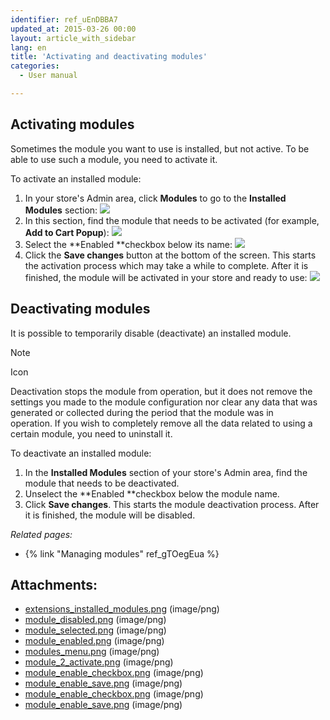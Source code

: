 ```yaml
---
identifier: ref_uEnDBBA7
updated_at: 2015-03-26 00:00
layout: article_with_sidebar
lang: en
title: 'Activating and deactivating modules'
categories:
  - User manual

---
```



## Activating modules

Sometimes the module you want to use is installed, but not active. To be able to use such a module, you need to activate it. 

To activate an installed module:

1.  In your store's Admin area, click **Modules** to go to the **Installed Modules** section:
    ![]({{site.baseurl}}/attachments/7503971/8716504.png?effects=drop-shadow)
2.  In this section, find the module that needs to be activated (for example, **Add to Cart Popup**):
    ![]({{site.baseurl}}/attachments/7503971/8716505.png?effects=drop-shadow)
3.  Select the **Enabled **checkbox below its name:
    ![]({{site.baseurl}}/attachments/7503971/8716506.png?effects=drop-shadow)
4.  Click the **Save changes** button at the bottom of the screen. This starts the activation process which may take a while to complete. After it is finished, the module will be activated in your store and ready to use:
    ![]({{site.baseurl}}/attachments/7503971/8716507.png?effects=drop-shadow)

## Deactivating modules

It is possible to temporarily disable (deactivate) an installed module.

Note

Icon

Deactivation stops the module from operation, but it does not remove the settings you made to the module configuration nor clear any data that was generated or collected during the period that the module was in operation. If you wish to completely remove all the data related to using a certain module, you need to uninstall it.

To deactivate an installed module:

1.  In the **Installed Modules** section of your store's Admin area, find the module that needs to be deactivated.
2.  Unselect the **Enabled **checkbox below the module name.
3.  Click **Save changes**. This starts the module deactivation process. After it is finished, the module will be disabled.

_Related pages:_

*   {% link "Managing modules" ref_gTOegEua %}

## Attachments:

* [extensions_installed_modules.png]({{site.baseurl}}/attachments/7503971/7602202.png) (image/png)
* [module_disabled.png]({{site.baseurl}}/attachments/7503971/7602203.png) (image/png)
* [module_selected.png]({{site.baseurl}}/attachments/7503971/7602204.png) (image/png)
* [module_enabled.png]({{site.baseurl}}/attachments/7503971/7602205.png) (image/png)
* [modules_menu.png]({{site.baseurl}}/attachments/7503971/8716504.png) (image/png)
* [module_2_activate.png]({{site.baseurl}}/attachments/7503971/8716505.png) (image/png)
* [module_enable_checkbox.png]({{site.baseurl}}/attachments/7503971/8716508.png) (image/png)
* [module_enable_save.png]({{site.baseurl}}/attachments/7503971/8716509.png) (image/png)
* [module_enable_checkbox.png]({{site.baseurl}}/attachments/7503971/8716506.png) (image/png)
* [module_enable_save.png]({{site.baseurl}}/attachments/7503971/8716507.png) (image/png)